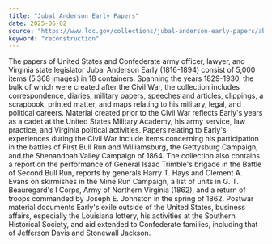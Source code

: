 ```yaml
---
title: "Jubal Anderson Early Papers"
date: 2025-06-02
source: "https://www.loc.gov/collections/jubal-anderson-early-papers/about-this-collection/"
keyword: "reconstruction"
---
```


The papers of United States and Confederate army officer, lawyer, and Virginia state legislator Jubal Anderson Early (1816-1894) consist of 5,000 items (5,368 images) in 18 containers. Spanning the years 1829-1930, the bulk of which were created after the Civil War, the collection includes correspondence, diaries, military papers, speeches and articles, clippings, a scrapbook, printed matter, and maps relating to his military, legal, and political careers. Material created prior to the Civil War reflects Early's years as a cadet at the United States Military Academy, his army service, law practice, and Virginia political activities. Papers relating to Early's experiences during the Civil War include items concerning his participation in the battles of First Bull Run and Williamsburg, the Gettysburg Campaign, and the Shenandoah Valley Campaign of 1864. The collection also contains a report on the performance of General Isaac Trimble's brigade in the Battle of Second Bull Run, reports by generals Harry T. Hays and Clement A. Evans on skirmishes in the Mine Run Campaign, a list of units in G. T. Beauregard's I Corps, Army of Northern Virginia (1862), and a return of troops commanded by Joseph E. Johnston in the spring of 1862. Postwar material documents Early's exile outside of the United States, business affairs, especially the Louisiana lottery, his activities at the Southern Historical Society, and aid extended to Confederate families, including that of Jefferson Davis and Stonewall Jackson.

